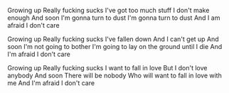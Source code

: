 Growing up
Really fucking sucks
I've got too much stuff
I don't make enough
And soon
I'm gonna turn to dust
I'm gonna turn to dust
And I am afraid I don't care

Growing up
Really fucking sucks
I've fallen down
And I can't get up
And soon
I'm not going to bother
I'm going to lay on the ground until I die
And I'm afraid I don't care

Growing up
Really fucking sucks
I want to fall in love
But I don't love anybody
And soon
There will be nobody
Who will want to fall in love with me
And I'm afraid I don't care


